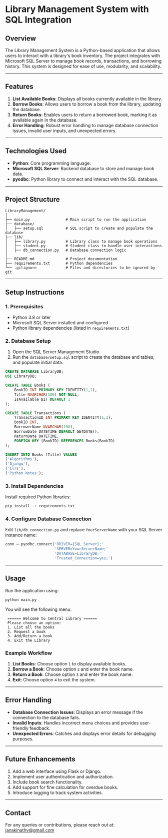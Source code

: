 # Library Management System with SQL Integration

## **Overview**
The Library Management System is a Python-based application that allows users to interact with a library's book inventory. The project integrates with Microsoft SQL Server to manage book records, transactions, and borrowing history. This system is designed for ease of use, modularity, and scalability.

---

## **Features**
1. **List Available Books**: Displays all books currently available in the library.
2. **Borrow Books**: Allows users to borrow a book from the library, updating the database.
3. **Return Books**: Enables users to return a borrowed book, marking it as available again in the database.
4. **Error Handling**: Robust error handling to manage database connection issues, invalid user inputs, and unexpected errors.

---

## **Technologies Used**
- **Python**: Core programming language.
- **Microsoft SQL Server**: Backend database to store and manage book data.
- **pyodbc**: Python library to connect and interact with the SQL database.

---

## **Project Structure**
```plaintext
LibraryManagement/
│
├── main.py                # Main script to run the application
├── database/
│   ├── setup.sql          # SQL script to create and populate the database
├── lib/
│   ├── library.py         # Library class to manage book operations
│   ├── student.py         # Student class to handle user interactions
│   ├── db_connection.py   # Database connection logic
│
├── README.md              # Project documentation
├── requirements.txt       # Python dependencies
└── .gitignore             # Files and directories to be ignored by git
```

---

## **Setup Instructions**

### **1. Prerequisites**
- Python 3.8 or later
- Microsoft SQL Server installed and configured
- Python library dependencies (listed in `requirements.txt`)

### **2. Database Setup**
1. Open the SQL Server Management Studio.
2. Run the `database/setup.sql` script to create the database and tables, and populate initial data.

```sql
CREATE DATABASE LibraryDB;
USE LibraryDB;

CREATE TABLE Books (
    BookID INT PRIMARY KEY IDENTITY(1,1),
    Title NVARCHAR(100) NOT NULL,
    IsAvailable BIT DEFAULT 1
);

CREATE TABLE Transactions (
    TransactionID INT PRIMARY KEY IDENTITY(1,1),
    BookID INT,
    BorrowerName NVARCHAR(100),
    BorrowDate DATETIME DEFAULT GETDATE(),
    ReturnDate DATETIME,
    FOREIGN KEY (BookID) REFERENCES Books(BookID)
);

INSERT INTO Books (Title) VALUES
('Algorithms'),
('Django'),
('Clrs'),
('Python Notes');
```

### **3. Install Dependencies**
Install required Python libraries:
```bash
pip install -r requirements.txt
```

### **4. Configure Database Connection**
Edit `lib/db_connection.py` and replace `YourServerName` with your SQL Server instance name:
```python
conn = pyodbc.connect('DRIVER={SQL Server};'
                      'SERVER=YourServerName;'
                      'DATABASE=LibraryDB;'
                      'Trusted_Connection=yes;')
```

---

## **Usage**
Run the application using:
```bash
python main.py
```
You will see the following menu:
```
 ====== Welcome to Central Library ======
 Please choose an option:
 1. List all the books
 2. Request a book
 3. Add/Return a book
 4. Exit the Library
```

### **Example Workflow**
1. **List Books**: Choose option `1` to display available books.
2. **Borrow a Book**: Choose option `2` and enter the book name.
3. **Return a Book**: Choose option `3` and enter the book name.
4. **Exit**: Choose option `4` to exit the system.

---

## **Error Handling**
- **Database Connection Issues**: Displays an error message if the connection to the database fails.
- **Invalid Inputs**: Handles incorrect menu choices and provides user-friendly feedback.
- **Unexpected Errors**: Catches and displays error details for debugging purposes.

---

## **Future Enhancements**
1. Add a web interface using Flask or Django.
2. Implement user authentication and authorization.
3. Include book search functionality.
4. Add support for fine calculation for overdue books.
5. Introduce logging to track system activities.

---

## **Contact**
For any queries or contributions, please reach out at: janakinathv@gmail.com


